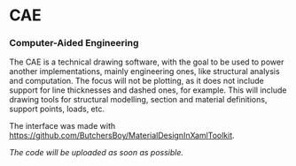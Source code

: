 # CAE
### Computer-Aided Engineering
The CAE is a technical drawing software, with the goal to be used to power another implementations, mainly engineering ones, like structural analysis and computation. The focus will not be plotting, as it does not include support for line thicknesses and dashed ones, for example. This will include drawing tools for structural modelling, section and material definitions, support points, loads, etc.

The interface was made with https://github.com/ButchersBoy/MaterialDesignInXamlToolkit.

*The code will be uploaded as soon as possible.*
